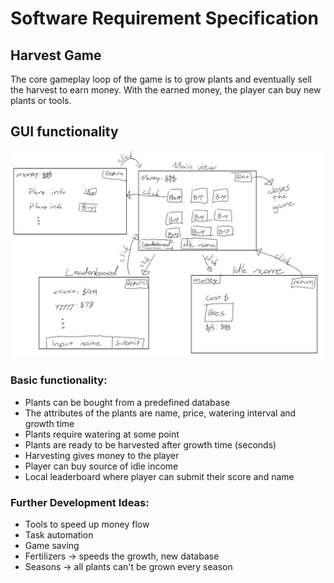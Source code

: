 # Software Requirement Specification

## Harvest Game
The core gameplay loop of the game is to grow plants and eventually sell the harvest to earn money. With the earned money, the player can buy new plants or tools.

## GUI functionality
![Gui graph](./gui.png)

### Basic functionality:
- Plants can be bought from a predefined database
- The attributes of the plants are name, price, watering interval and growth time
- Plants require watering at some point
- Plants are ready to be harvested after growth time (seconds)
- Harvesting gives money to the player
- Player can buy source of idle income
- Local leaderboard where player can submit their score and name

### Further Development Ideas:
- Tools to speed up money flow
- Task automation
- Game saving
- Fertilizers -> speeds the growth, new database
- Seasons -> all plants can't be grown every season

